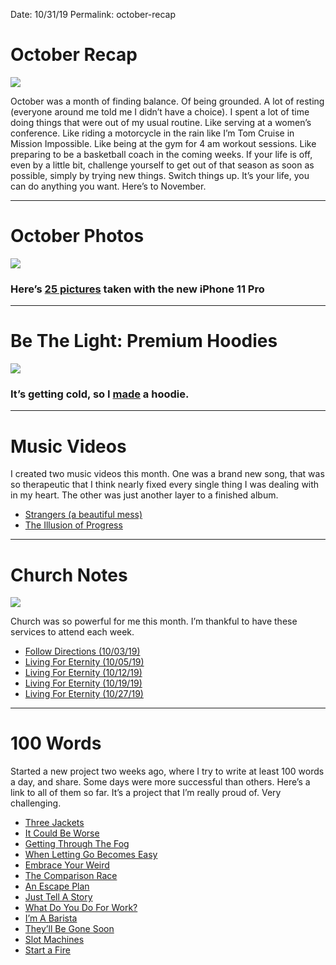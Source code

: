 
Date: 10/31/19
Permalink: october-recap

# October Recap

![](https://nashp.com/_image_cache/69154fb9-c82e-456f-88a3-14c7a29ec690.jpg)

October was a month of finding balance. Of being grounded. A lot of resting (everyone around me told me I didn’t have a choice). I spent a lot of time doing things that were out of my usual routine. Like serving at a women’s conference. Like riding a motorcycle in the rain like I’m Tom Cruise in Mission Impossible. Like being at the gym for 4 am workout sessions. Like preparing to be a basketball coach in the coming weeks. If your life is off, even by a little bit, challenge yourself to get out of that season as soon as possible, simply by trying new things. Switch things up. It’s your life, you can do anything you want. Here’s to November.

---- 

# October Photos

![](https://nashp.com/_image_cache/ee8622e8-231e-4ed1-918e-1f46a5e13b67.jpg)

### Here’s [25 pictures](https://nashp.com/october) taken with the new iPhone 11 Pro

---- 

# Be The Light: Premium Hoodies

![](https://blotcdn.com/blog_7d9c6729f90a4fd68ca68a09e88009f0/_image_cache/77656699-b997-49d9-830c-b367c929f604.jpg)

### It’s getting cold, so I [made](https://teespring.com/premium-light-hoodie?pid=227&cid=2665) a hoodie.

---- 

# Music Videos

I created two music videos this month. One was a brand new song, that was so therapeutic that I think nearly fixed every single thing I was dealing with in my heart. The other was just another layer to a finished album. 

- [Strangers (a beautiful mess)](https://nashp.com/strangers-a-beautiful-mess)
- [The Illusion of Progress](https://nashp.com/the-illusion-of-progress-music-video)

---- 

# Church Notes

![](https://blotcdn.com/blog_7d9c6729f90a4fd68ca68a09e88009f0/_image_cache/dc6c1b01-f6f0-408f-9d5d-a678e2a08ec6.jpg)

Church was so powerful for me this month. I’m thankful to have these services to attend each week.

- [Follow Directions (10/03/19)](https://nashp.com/cross-church-notes-follow-directions-10/03/19)
- [Living For Eternity (10/05/19)](https://nashp.com/cross-church-notes-living-for-eternity-10/05/19)
- [Living For Eternity (10/12/19)](https://nashp.com/cross-church-notes-living-for-eternity-10/12/19)
- [Living For Eternity (10/19/19)](https://nashp.com/cross-church-notes-living-for-eternity-10/19/19)
- [Living For Eternity (10/27/19)](https://nashp.com/cross-church-notes-living-for-eternity-10/27/19)

---- 

# 100 Words

Started a new project two weeks ago, where I try to write at least 100 words a day, and share. Some days were more successful than others. Here’s a link to all of them so far. It’s a project that I’m really proud of. Very challenging.

- [Three Jackets](https://nashp.com/three-jackets)
- [It Could Be Worse](https://nashp.com/worse)
- [Getting Through The Fog](https://nashp.com/fog)
- [When Letting Go Becomes Easy](https://nashp.com/easy)
- [Embrace Your Weird](https://nashp.com/weird)
- [The Comparison Race](https://nashp.com/race)
- [An Escape Plan](https://nashp.com/plan)
- [Just Tell A Story](https://nashp.com/story)
- [What Do You Do For Work?](https://nashp.com/work)
- [I’m A Barista](https://nashp.com/barista)
- [They’ll Be Gone Soon](https://nashp.com/soon)
- [Slot Machines](https://nashp.com/slot)
- [Start a Fire](https://nashp.com/fire)
